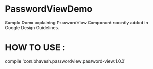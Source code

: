 # PasswordViewDemo
Sample Demo explaining PasswordView Component recently added in Google Design Guidelines.

# HOW TO USE :

compile 'com.bhavesh.passwordview:password-view:1.0.0'
